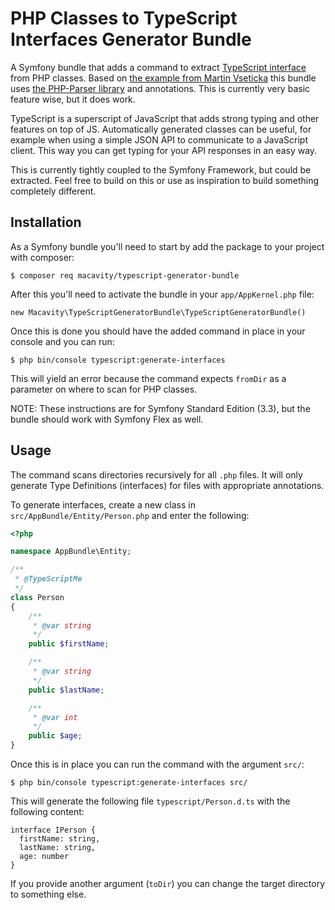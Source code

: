 PHP Classes to TypeScript Interfaces Generator Bundle
======

A Symfony bundle that adds a command to extract [TypeScript interface](https://www.typescriptlang.org/docs/handbook/interfaces.html) from PHP classes. Based on [the example from Martin Vseticka](https://stackoverflow.com/questions/33176888/export-php-interface-to-typescript-interface-or-vice-versa?answertab=votes#tab-top) this bundle uses [the PHP-Parser library](https://github.com/nikic/PHP-Parser) and annotations. This is currently very basic feature wise, but it does work.

TypeScript is a superscript of JavaScript that adds strong typing and other features on top of JS. Automatically generated classes can be useful, for example when using a simple JSON API to communicate to a JavaScript client. This way you can get typing for your API responses in an easy way.

This is currently tightly coupled to the Symfony Framework, but could be extracted. Feel free to build on this or use as inspiration to build something completely different.

## Installation

As a Symfony bundle you'll need to start by add the package to your project with composer:

```
$ composer req macavity/typescript-generator-bundle
```

After this you'll need to activate the bundle in your `app/AppKernel.php` file:

```
new Macavity\TypeScriptGeneratorBundle\TypeScriptGeneratorBundle()
```

Once this is done you should have the added command in place in your console and you can run:

```
$ php bin/console typescript:generate-interfaces
```

This will yield an error because the command expects `fromDir` as a parameter on where to scan for PHP classes.

NOTE: These instructions are for Symfony Standard Edition (3.3), but the bundle should work with Symfony Flex as well.

## Usage

The command scans directories recursively for all `.php` files. It will only generate Type Definitions (interfaces) for files with appropriate annotations.

To generate interfaces, create a new class in `src/AppBundle/Entity/Person.php` and enter the following:

```php
<?php

namespace AppBundle\Entity;

/**
 * @TypeScriptMe
 */
class Person
{
    /**
     * @var string
     */
    public $firstName;

    /**
     * @var string
     */
    public $lastName;

    /**
     * @var int
     */
    public $age;
}
```

Once this is in place you can run the command with the argument `src/`:

```
$ php bin/console typescript:generate-interfaces src/
```

This will generate the following file `typescript/Person.d.ts` with the following content:

```
interface IPerson {
  firstName: string,
  lastName: string,
  age: number
}

```

If you provide another argument (`toDir`) you can change the target directory to something else.
